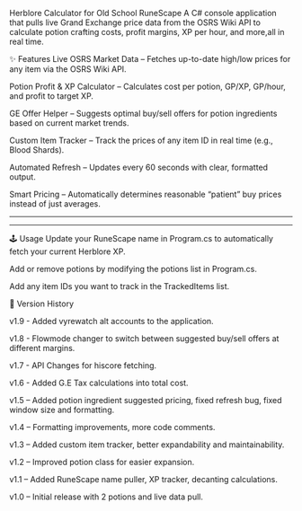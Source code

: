 Herblore Calculator for Old School RuneScape
A C# console application that pulls live Grand Exchange price data from the OSRS Wiki API to calculate potion crafting costs, profit margins, XP per hour, and more,all in real time.

✨ Features
Live OSRS Market Data – Fetches up-to-date high/low prices for any item via the OSRS Wiki API.

Potion Profit & XP Calculator – Calculates cost per potion, GP/XP, GP/hour, and profit to target XP.

GE Offer Helper – Suggests optimal buy/sell offers for potion ingredients based on current market trends.

Custom Item Tracker – Track the prices of any item ID in real time (e.g., Blood Shards).

Automated Refresh – Updates every 60 seconds with clear, formatted output.

Smart Pricing – Automatically determines reasonable “patient” buy prices instead of just averages.

-----------------------------------------------------------

-------------------------------------------------------


🕹 Usage
Update your RuneScape name in Program.cs to automatically fetch your current Herblore XP.

Add or remove potions by modifying the potions list in Program.cs.

Add any item IDs you want to track in the TrackedItems list.

📜 Version History

v1.9 - Added vyrewatch alt accounts to the application.

v1.8 - Flowmode changer to switch between suggested buy/sell offers at different margins.

v1.7 - API Changes for hiscore fetching.

v1.6 - Added G.E Tax calculations into total cost.

v1.5 – Added potion ingredient suggested pricing, fixed refresh bug, fixed window size and formatting.

v1.4 – Formatting improvements, more code comments.

v1.3 – Added custom item tracker, better expandability and maintainability.

v1.2 – Improved potion class for easier expansion.

v1.1 – Added RuneScape name puller, XP tracker, decanting calculations.

v1.0 – Initial release with 2 potions and live data pull.
